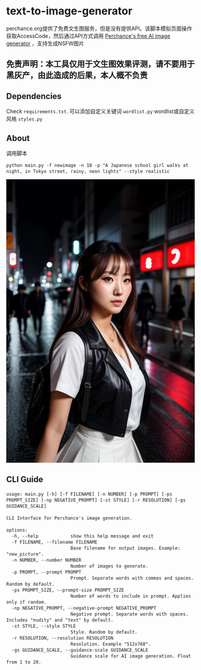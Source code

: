 # text-to-image-generator
perchance.org提供了免费文生图服务，但是没有提供API。该脚本模拟页面操作获取AccessCode，然后通过API方式调用  [Perchance's free AI image generator](https://perchance.org/image-generator-professional)
，支持生成NSFW图片
## 免责声明：本工具仅用于文生图效果评测，请不要用于黑灰产，由此造成的后果，本人概不负责
## Dependencies
Check `requirements.txt`. 
可以添加自定义关键词 `wordlist.py` wordlist或自定义风格 `styles.py` 

## About
调用脚本
```
python main.py -f newimage -n 10 -p "A Japanese school girl walks at night, in Tokyo street, rainy, neon lights" --style realistic
```
![Japanese girl](./generated-pictures/newimage1.jpeg "japanese girl")

## CLI Guide
```
usage: main.py [-h] [-f FILENAME] [-n NUMBER] [-p PROMPT] [-ps PROMPT_SIZE] [-np NEGATIVE_PROMPT] [-st STYLE] [-r RESOLUTION] [-gs GUIDANCE_SCALE]

CLI Interface for Perchance's image generation.

options:
  -h, --help            show this help message and exit
  -f FILENAME, --filename FILENAME
                        Base filename for output images. Example: "new_picture".
  -n NUMBER, --number NUMBER
                        Number of images to generate.
  -p PROMPT, --prompt PROMPT
                        Prompt. Separate words with commas and spaces. Random by default.
  -ps PROMPT_SIZE, --prompt-size PROMPT_SIZE
                        Number of words to include in prompt. Applies only if random.
  -np NEGATIVE_PROMPT, --negative-prompt NEGATIVE_PROMPT
                        Negative prompt. Separate words with spaces. Includes "nudity" and "text" by default.
  -st STYLE, --style STYLE
                        Style. Random by default.
  -r RESOLUTION, --resolution RESOLUTION
                        Resolution. Example "512x768".
  -gs GUIDANCE_SCALE, --guidance-scale GUIDANCE_SCALE
                        Guidance scale for AI image generation. Float from 1 to 20.

```
